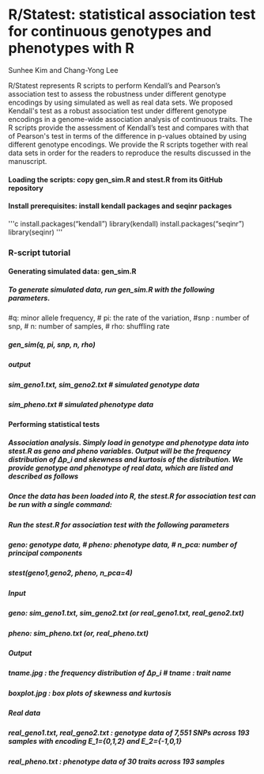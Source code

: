 #  R/Statest: statistical association test for continuous genotypes and phenotypes with R
 
Sunhee Kim and Chang-Yong Lee

R/Statest represents R scripts to perform Kendall’s and Pearson’s association test to assess the robustness under different genotype encodings by using simulated as well as real data sets. 
We proposed Kendall's test as a robust association test under different genotype encodings in a genome-wide association analysis of continuous traits. The R scripts provide the assessment of Kendall’s test and compares with that of Pearson's test in terms of the difference in p-values obtained by using different genotype encodings. We provide the R scripts together with real data sets in order for the readers to reproduce the results discussed in the manuscript.

#### Loading the scripts: copy gen_sim.R and stest.R from its GitHub repository
#### Install prerequisites: install kendall packages and seqinr packages
'''c 
install.packages(“kendall”)
library(kendall)
install.packages(“seqinr”)
library(seqinr)
'''

### R-script tutorial
#### Generating simulated data: gen_sim.R
##### To generate simulated data, run gen_sim.R with the following parameters.
#q: minor allele frequency,   # pi: the rate of the variation,  #snp : number of snp, # n: number of samples,	# rho: shuffling rate
##### gen_sim(q, pi, snp, n, rho)
##### output 
##### sim_geno1.txt, sim_geno2.txt  # simulated genotype data
##### sim_pheno.txt  # simulated phenotype data

#### Performing statistical tests 
##### Association analysis. Simply load in genotype and phenotype data into stest.R as geno and pheno variables. Output will be the frequency distribution of ∆p_i and skewness and kurtosis of the distribution. We provide genotype and phenotype of real data, which are listed and described as follows
##### Once the data has been loaded into R, the stest.R for association test can be run with a single command:
##### Run the stest.R for association test with the following parameters
##### geno: genotype data,	# pheno: phenotype data,	# n_pca: number of principal components
##### stest(geno1,geno2, pheno, n_pca=4)
##### Input 
##### geno: sim_geno1.txt, sim_geno2.txt (or real_geno1.txt, real_geno2.txt)
##### pheno: sim_pheno.txt (or, real_pheno.txt) 

##### Output
##### tname.jpg : the frequency distribution of ∆p_i   # tname : trait name 
##### boxplot.jpg : box plots of skewness and kurtosis

##### Real data
##### real_geno1.txt, real_geno2.txt : genotype data of 7,551 SNPs across 193 samples with encoding E_1={0,1,2} and E_2={-1,0,1} 
##### real_pheno.txt : phenotype data of 30 traits across 193 samples


